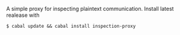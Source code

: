 A simple proxy for inspecting plaintext communication. Install latest realease with

```shell
$ cabal update && cabal install inspection-proxy
```

